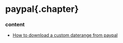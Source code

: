 ﻿
# paypal{.chapter}

### content

- [How to download a custom daterange from paypal](download_custom_daterange.md)
